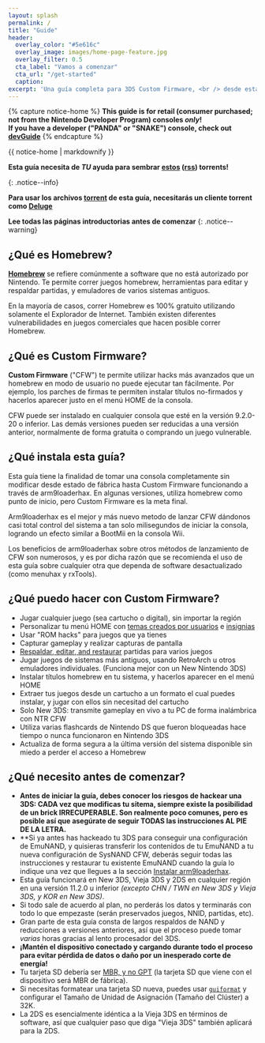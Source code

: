 ```yaml
---
layout: splash
permalink: /
title: "Guide"
header:
  overlay_color: "#5e616c"
  overlay_image: images/home-page-feature.jpg
  overlay_filter: 0.5
  cta_label: "Vamos a comenzar"
  cta_url: "/get-started"
  caption:
excerpt: 'Una guía completa para 3DS Custom Firmware, <br /> desde estado de fábrica hasta arm9loaderhax.<br />'
---
```


{% capture notice-home %}
**This guide is for retail (consumer purchased; not from the Nintendo Developer Program) consoles _only_!    
If you have a developer ("PANDA" or "SNAKE") console, check out [devGuide](https://dev.3ds.guide)**
{% endcapture %}

<div class="notice--danger">{{ notice-home | markdownify }}</div>

**Esta guía necesita de *TU* ayuda para sembrar [estos](https://github.com/Plailect/Guide/archive/master.zip) ([rss](https://plailect.github.io/Guide/rss.xml)) torrents!**

{: .notice--info}

**Para usar los archivos [torrent](https://en.wikipedia.org/wiki/Torrent_file) de esta guía, necesitarás un cliente torrent como [Deluge](http://dev.deluge-torrent.org/wiki/Download)**

**Lee todas las páginas introductorias antes de comenzar**
{: .notice--warning}

## ¿Qué es Homebrew?

[**Homebrew**](https://en.wikipedia.org/wiki/List_of_homebrew_video_games) se refiere comúnmente a software que no está autorizado por Nintendo. Te permite correr juegos homebrew, herramientas para editar y respaldar partidas, y emuladores de varios sistemas antiguos.

En la mayoría de casos, correr Homebrew es 100% gratuito utilizando solamente el Explorador de Internet. También existen diferentes vulnerabilidades en juegos comerciales que hacen posible correr Homebrew.
 
## ¿Qué es Custom Firmware?

**Custom Firmware** ("CFW") te permite utilizar hacks más avanzados que un homebrew en modo de usuario no puede ejecutar tan fácilmente. Por ejemplo, los parches de firmas te permiten instalar títulos no-firmados y hacerlos aparecer justo en el menú HOME de la consola.

CFW puede ser instalado en cualquier consola que esté en la versión 9.2.0-20 o inferior. Las demás versiones pueden ser reducidas a una versión anterior, normalmente de forma gratuita o comprando un juego vulnerable.

## ¿Qué instala esta guía?

Esta guía tiene la finalidad de tomar una consola completamente sin modificar desde estado de fábrica hasta Custom Firmware funcionando a través de arm9loaderhax. En algunas versiones, utiliza homebrew como punto de inicio, pero Custom Firmware es la meta final.

Arm9loaderhax es el mejor y más nuevo metodo de lanzar CFW dándonos casi total control del sistema a tan solo milisegundos de iniciar la consola, logrando un efecto similar a BootMii en la consola Wii.

Los beneficios de arm9loaderhax sobre otros métodos de lanzamiento de CFW son numerosos, y es por dicha razón que se recomienda el uso de esta guía sobre cualquier otra que dependa de software desactualizado (como menuhax y rxTools).

## ¿Qué puedo hacer con Custom Firmware?

+ Jugar cualquier juego (sea cartucho o digital), sin importar la región
+ Personalizar tu menú HOME con [temas creados por usuarios](https://3dsthem.es/) e [insignias](https://badges.3dsthem.es/)
+ Usar "ROM hacks" para juegos que ya tienes
+ Capturar gameplay y realizar capturas de pantalla
+ [Respaldar, editar, and restaurar](https://gbatemp.net/threads/release-jks-savemanager-homebrew-cia-save-manager.413143/) partidas para varios juegos
+ Jugar juegos de sistemas más antiguos, usando RetroArch u otros emuladores individuales. (Funciona mejor con un New Nintendo 3DS)
+ Instalar títulos homebrew en tu sistema, y hacerlos aparecer en el menú HOME
+ Extraer tus juegos desde un cartucho a un formato el cual puedes instalar, y jugar con ellos sin necesitad del cartucho
+ Solo New 3DS: transmite gameplay en vivo a tu PC de forma inalámbrica con NTR CFW
+ Utiliza varias flashcards de Nintendo DS que fueron bloqueadas hace tiempo o nunca funcionaron en Nintendo 3DS
+ Actualiza de forma segura a la última versión del sistema disponible sin miedo a perder el acceso a Homebrew 

## ¿Qué necesito antes de comenzar?

+ **Antes de iniciar la guía, debes conocer los riesgos de hackear una 3DS: CADA vez que modificas tu sitema, siempre existe la posibilidad de un brick IRRECUPERABLE. Son realmente poco comunes, pero es posible así que asegúrate de seguir TODAS las instrucciones AL PIE DE LA LETRA.**
+ **Si ya antes has hackeado tu 3DS para conseguir una configuración de EmuNAND, y quisieras transferir los contenidos de tu EmuNAND a tu nueva configuración de SysNAND CFW, deberás seguir todas las instrucciones y restaurar tu existente EmuNAND cuando la guía lo indique una vez que llegues a la sección [Instalar arm9loaderhax](installing-arm9loaderhax).
+ Esta guía funcionará en New 3DS, Vieja 3DS y 2DS en cualquier región en una versión 11.2.0 u inferior *(excepto CHN / TWN en New 3DS y Vieja 3DS, y KOR en New 3DS)*.
+ Si todo sale de acuerdo al plan, no perderás los datos y terminarás con todo lo que empezaste (serán preservados juegos, NNID, partidas, etc).
+ Gran parte de esta guía consta de largos respaldos de NAND y reducciones a versiones anteriores, así que el proceso puede tomar *varias* horas gracias al lento procesador del 3DS.
+ **¡Mantén el dispositivo conectado y cargando durante todo el proceso para evitar pérdida de datos o daño por un inesperado corte de energía!**
+ Tu tarjeta SD debería ser [MBR, y no GPT](http://www.howtogeek.com/245610/) (la tarjeta SD que viene con el dispositivo será MBR de fábrica).
+ Si necesitas formatear una tarjeta SD nueva, puedes usar [`guiformat`](http://www.ridgecrop.demon.co.uk/index.htm?guiformat.htm) y configurar el Tamaño de Unidad de Asignación (Tamaño del Clúster) a 32K.
+ La 2DS es esencialmente idéntica a la Vieja 3DS en términos de software, así que cualquier paso que diga "Vieja 3DS" también aplicará para la 2DS.
